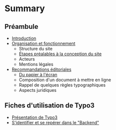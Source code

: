 # Summary

## Préambule
* [Introduction](README.md)
* [Organisation et fonctionnement](organisation-et-fonctionnement-du-site.md)
    * Structure du site
    * [Étapes préalables à la conception du site](étapes-préalables-à-la-conception-du-site.md)
    * Acteurs
    * Mentions légales
* [Recommandations éditoriales](recommandations-éditoriales.md)
    * [Du papier à l'écran](du-papier-à-lécran.md)
    * Composition d'un document à mettre en ligne
    * Rappel de quelques règles typographiques
    * Aspects juridiques

## Fiches d'utilisation de Typo3
* [Présentation de Typo3](présentation-de-typo3.md)
* [S'identifier et se repérer dans le "Backend"](sidentifier-et-se-repérer-dans-le-backend.md)

